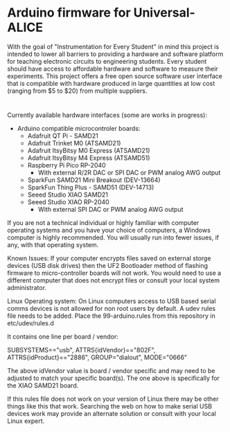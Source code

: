 # Arduino firmware for Universal-ALICE
With the goal of "Instrumentation for Every Student" in mind this project is intended to lower all barriers to providing a hardware and software platform for teaching electronic circuits to engineering students. Every student should have access to affordable hardware and software to measure their experiments.
This project offers a free open source software user interface that is compatible with hardware produced in large quantities at low cost (ranging from $5 to $20) from multiple suppliers.
#
Currently available hardware interfaces (some are works in progress):

* Arduino compatible microcontroler boards:
  + Adafruit QT Pi - SAMD21
  + Adafruit Trinket M0 (ATSAMD21)
  + Adafruit ItsyBitsy M0 Express (ATSAMD21)
  + Adafruit ItsyBitsy M4 Express (ATSAMD51)
  + Raspberry Pi Pico RP-2040
    - With external R/2R DAC or SPI DAC or PWM analog AWG output
  + SparkFun SAMD21 Mini Breakout (DEV-13664)
  + SparkFun Thing Plus - SAMD51 (DEV-14713)
  + Seeed Studio XIAO SAMD21
  + Seeed Studio XIAO RP-2040
    - With external SPI DAC or PWM analog AWG output

If you are not a technical individual or highly familiar with computer operating systems and you have your choice of computers, a Windows computer is highly recommended. You will usually run into fewer issues, if any, with that operating system.

Known Issues: If your computer encrypts files saved on external storge devices (USB disk drives) then the UF2 Bootloader method of flashing firmware to micro-controller boards will not work. You would need to use a different computer that does not encrypt files or consult your local system administrator.

Linux Operating system: On Linux computers access to USB based serial comms devices is not allowed for non root users by default. A udev rules file needs to be added. Place the 99-arduino.rules from this repository in etc/udev/rules.d

It contains one line per board / vendor:

SUBSYSTEMS=="usb", ATTRS{idVendor}=="802F", ATTRS{idProduct}=="2886", GROUP="dialout", MODE="0666"

The above idVendor value is board / vendor specific and may need to be adjusted to match your specific board(s). The one above is specifically for the XIAO SAMD21 board.

If this rules file does not work on your version of Linux there may be other things like this that work. Searching the web on how to make serial USB devices work may provide an alternate solution or consult with your local Linux expert.
 
